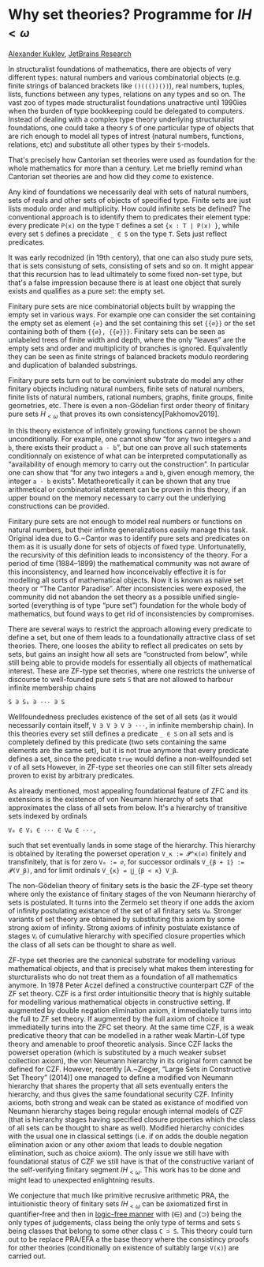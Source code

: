Why set theories? Programme for $IH_{<ω}$
=========================================

[author]: mailto:a@kuklev.com "Alexander Kuklev, JetBrains Research"
[Alexander Kuklev](mailto:a@kuklev.com), [JetBrains Research](https://research.jetbrains.org/researchers/alexander.kuklev/)

In structuralist foundations of mathematics, there are objects of very different types:
natural numbers and various combinatorial objects (e.g. finite strings of balanced brackets like
`()((())())`), real numbers, tuples, lists, functions between any types, relations on any types
and so on. The vast zoo of types made structuralist foundations unatractive until 1990ies when
the burden of type bookkeeping could be delegated to computers. Instead of dealing with a complex
type theory underlying structuralist foundations, one could take a theory `S` of one particular
type of objects that are rich enough to model all types of intrest (natural numbers, functions,
relations, etc) and substitute all other types by their `S`-models.

That's precisely how Cantorian set theories were used as foundation for the whole mathematics
for more than a century. Let me briefly remind whan Cantorian set theories are and how did they
come to existence.

Any kind of foundations we necessarily deal with sets of natural numbers, sets of reals and other
sets of objects of specified type. Finite sets are just lists modulo order and multiplicity. How
could infinite sets be defined? The conventional approach is to identify them to predicates their
element type: every predicate `P(x)` on the type `T` defines a set `{x : T | P(x) }`, while every
set `S` defines a precidate `_ ∈ S` on the type `T`. Sets just reflect predicates.

It was early recodnized (in 19th centory), that one can also study pure sets, that is sets
consistung of sets, consisting of sets and so on. It might appear that this recursion has
to lead ultimately to some fixed non-set type, but that's a false impression because there is
at least one object that surely exists and qualifies as a pure set: the empty set.

Finitary pure sets are nice combinatorial objects built by wrapping the empty set in various
ways. For example one can consider the set containing the empty set as element `{∅}` and the
set containing this set `{{∅}}` or the set containing both of them `{{∅}, {{∅}}}`. Finitary
sets can be seen as unlabeled trees of finite width and depth, where the only “leaves” are
the empty sets and order and multiplicity of branches is ignored. Equivalently they can be
seen as finite strings of balanced brackets modulo reordering and duplication of balanded
substrings.

Finitary pure sets turn out to be convinient substrate do model any other finitary objects
including natural numbers, finite sets of natural numbers, finite lists of natural numbers,
rational numbers, graphs, finite groups, finite geometries, etc. There is even a non-Gödelian
first order theory of finitary pure sets $H_{<ω}$ that proves its own consistency[Pakhomov2019].

In this theory existence of infinitely growing functions cannot be shown unconditionally. For
example, one cannot show “for any two integers `a` and `b`, there exists their product `a · b`”,
but one can prove all such statements conditionnaly on existence of what can be interpreted
computationally as “availability of enough memory to carry out the construction”. In particular
one can show that “for any two integers `a` and `b`, given enough memory, the integer `a · b`
exists”. Metatheoretically it can be shown that any true arithmetical or combinatorial statement
can be proven in this theory, if an upper bound on the memory necessary to carry out the
underlying constructions can be provided.

Finitary pure sets are not enough to model real numbers or functions on natural numbers, but
their infinite generalizations easily manage this task. Original idea due to G.~Cantor was to
identify pure sets and predicates on them as it is usually done for sets of objects of fixed
type. Unfortunatelly, the recursivity of this definition leads to inconsistency of the theory.
For a period of time (1884–1899) the mathematical community was not aware of this inconsistency,
and learned how inconceivably effective it is for modelling all sorts of mathematical objects.
Now it is known as naïve set theory or “The Cantor Paradise”. After inconsistencies were exposed,
the community did not abandon the set theory as a possible unified single-sorted (everything is
of type “pure set”) foundation for the whole body of mathematics, but found ways to get rid of
inconsistencies by compromises.

There are several ways to restrict the approach allowing every predicate to define a set, but
one of them leads to a foundationally attractive class of set theories. There, one looses the
ability to reflect all predicates on sets by sets, but gains an insight how all sets are
“constructed from below”, while still being able to provide models for essentially all objects
of mathematical interest. These are ZF-type set theories, where one restricts the universe of
discourse to well-founded pure sets `S` that are not allowed to harbour infinite membership chains
```
S ∋ S₁ ∋ ··· ∋ S
```

Wellfoundedness precludes existence of the set of all sets (as it would necessarily contain
itself, `V ∋ V ∋ V ∋ ···`, in infinite membership chain). In this theories every set still
defines a predicate `_ ∈ S` on all sets and is completely defined by this predicate (two sets
containing the same elements are the same set), but it is not true anymore that every predicate
defines a set, since the predicate `true` would define a non-wellfounded set `V` of all sets
However, in ZF-type set theories one can still filter sets already proven to exist by arbitrary
predicates.

As already mentioned, most appealing foundational feature of ZFC and its extensions is the
existence of von Neumann hierarchy of sets that approximates the class of all sets from
below. It's a hierarchy of transitive sets indexed by ordinals
```
V₀ ∈ V₁ ∈ ··· ∈ V⍵ ∈ ···,
```
such that set eventually lands in some stage of the hierarchy. This hierarchy is obtained
by iterating the powerset operation `V_κ := 𝓟^κ(∅)` finitely and transfinitely, that is
for zero `V₀ := ∅`, for successor ordinals `V_{β + 1} := 𝓟(V_β)`, and for limit ordinals
`V_{κ} = ⋃_{β < κ} V_β`.

The non-Gödelian theory of finitary sets is the basic the ZF-type set theory where only the
existance of finitary stages of the von Neumann hierarchy of sets is postulated. It turns
into the Zermelo set theory if one adds the axiom of infinity postulating existance of the
set of all finitary sets `V⍵`. Stronger variants of set theory are obtained by substituting
this axiom by some strong axiom of infinity. Strong axioms of infinity postulate existance
of stages `Vᵦ` of cumulative hierarchy with specified closure properties which the class of
all sets can be thought to share as well.

ZF-type set theories are the canonical substrate for modelling various mathematical objects,
and that is precisely what makes them interesting for sturcturalists who do not treat them
as a foundation of all mathematics anymore. In 1978 Peter Aczel defined a constructive
counterpart CZF of the ZF set theory. CZF is a first order intuitionsitic theory that is
highly suitable for modelling various mathematical objects in constructive setting. If
augmented by double negation elimination axiom, it immediatelly turns into the full to ZF
set theory. If augmented by the full axiom of choice it immediatelly turins into the ZFC
set theory. At the same time CZF, is a weak predicative theory that can be modelled in
a rather weak Martin-Löf type theory and amenable to proof theoretic analysis. Since CZF
lacks the powerset operation (which is substituted by a much weaker subset collection
axiom), the von Neumann hierarchy in its original form cannot be defined for CZF. However,
recently [A.~Zieger, “Large Sets in Constructive Set Theory” (2014)] one managed to define
a modified von Neumann hierarchy that shares the property that all sets eventually enters
the hierarchy, and thus gives the same foundational security CZF. Infinity axioms, both
strong and weak can be stated as existance of modified von Neumann hierarchy stages being
regular enough internal models of CZF (that is hierarchy stages having specified closure
properties which the class of all sets can be thought to share as well). Modified hierarchy
conicides with the usual one in classical settings (i.e. if on adds the double negation
elimination axion or any other axiom that leads to double negation elimination, such as
choice axiom). The only issue we still have with foundational status of CZF we still have
is that of the constructive variant of the self-verifying finitary segment $IH_{<ω}$.
This work has to be done and might lead to unexpected enlightning results.

We conjecture that much like primitive recrusive arithmetic PRA, the intuitionistic theory
of finitary sets $IH_{<ω}$ can be axiomatized first in quantifier-free and then in
[logic-free manner](https://en.wikipedia.org/wiki/Primitive_recursive_arithmetic#Logic-free_calculus)
with (∈) and (⊃) being the only types of judgements, class being the only type of terms
and sets `S` being classes that belong to some other class `C ⊃ S`. This theory could turn
out to be replace PRA/EFA a the base theory where the consistincy proofs for other theories
(conditionally on existence of suitably large `V(κ)`) are carried out.
